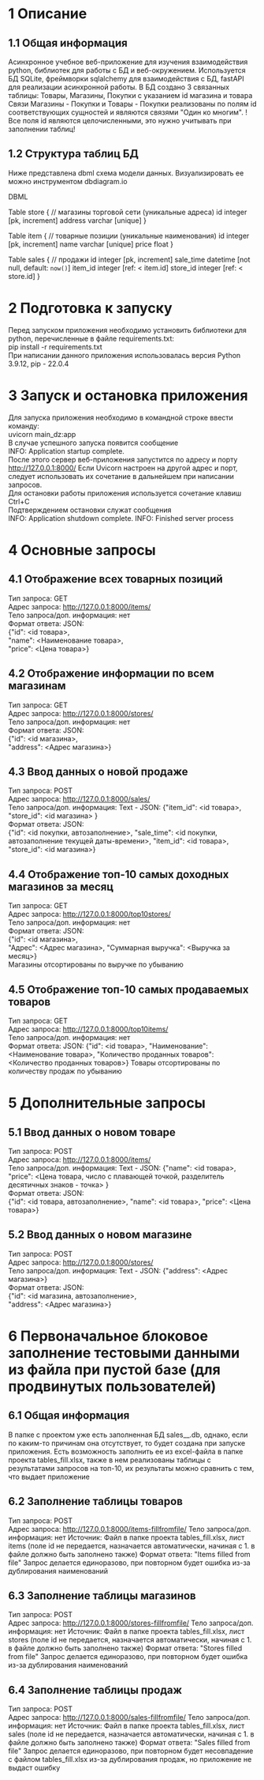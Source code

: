 # 1 Описание 
## 1.1 Общая информация 
Асинхронное учебное веб-приложение для изучения взаимодействия python, библиотек для работы с БД и веб-окружением.
Используется БД SQLite, фреймворки sqlalchemy для взаимодействия с БД, fastAPI для реализации асинхронной работы.
В БД создано 3 связанных таблицы: Товары, Магазины, Покупки с указанием id магазина и товара
Связи Магазины - Покупки  и Товары - Покупки реализованы по полям id соответствующих сущностей и являются связями "Один ко многим". 
!Все поля id являются целочисленными, это нужно учитывать при заполнении таблиц!

## 1.2 Структура таблиц БД
Ниже представлена dbml схема модели данных. Визуализировать ее можно инструментом dbdiagram.io

DBML

Table store { // магазины торговой сети (уникальные адреса)
  id integer [pk, increment]
  address varchar [unique]
}

Table item { // товарные позиции (уникальные наименования)
  id integer [pk, increment]
  name varchar [unique]
  price float
}

Table sales { // продажи
  id integer [pk, increment]
  sale_time datetime [not null, default: `now()`]
  item_id integer [ref: < item.id]
  store_id integer [ref: < store.id]
}

# 2 Подготовка к запуску
Перед запуском приложения необходимо установить библиотеки для python, перечисленные в файле requirements.txt:  
pip install -r requirements.txt  
При написании данного приложения использовалась версия Python 3.9.12, pip - 22.0.4  

# 3 Запуск и остановка приложения
Для запуска приложения необходимо в командной строке ввести команду:  
uvicorn main_dz:app  
В случае успешного запуска появится сообщение  
INFO:     Application startup complete.  
После этого сервер веб-приложения запустится по адресу и порту http://127.0.0.1:8000/
Если Uvicorn настроен на другой адрес и порт, следует использовать их сочетание в дальнейшем при написании запросов.  
Для остановки работы приложения используется сочетание клавиш Ctrl+C  
Подтверждением остановки служат сообщения  
INFO:     Application shutdown complete.
INFO:     Finished server process

# 4 Основные запросы
## 4.1 Отображение всех товарных позиций
Тип запроса: GET  
Адрес запроса: http://127.0.0.1:8000/items/  
Тело запроса/доп. информация: нет  
Формат ответа: JSON:  
{"id": <id товара>,  
"name": <Наименование товара>,  
"price": <Цена товара>}  
## 4.2 Отображение информации по всем магазинам
Тип запроса: GET  
Адрес запроса: http://127.0.0.1:8000/stores/  
Тело запроса/доп. информация: нет  
Формат ответа: JSON:  
{"id": <id магазина>,  
"address": <Адрес магазина>}  
## 4.3 Ввод данных о новой продаже
Тип запроса: POST  
Адрес запроса: http://127.0.0.1:8000/sales/  
Тело запроса/доп. информация: Text - JSON:
{"item_id": <id товара>,
"store_id": <id магазина>  }  
Формат ответа: JSON:  
{"id": <id покупки, автозаполнение>,
"sale_time": <id покупки, автозаполнение текущей даты-времени>,
"item_id": <id товара>,
"store_id": <id магазина>}
## 4.4 Отображение топ-10 самых доходных магазинов за месяц 
Тип запроса: GET  
Адрес запроса: http://127.0.0.1:8000/top10stores/  
Тело запроса/доп. информация: нет  
Формат ответа: JSON:  
{"id": <id магазина>,  
"Адрес": <Адрес магазина>,
"Суммарная выручка": <Выручка за месяц>}  
Магазины отсортированы по выручке по убыванию
## 4.5 Отображение топ-10 самых продаваемых товаров
Тип запроса: GET  
Адрес запроса: http://127.0.0.1:8000/top10items/  
Тело запроса/доп. информация: нет  
Формат ответа: JSON: 
{"id": <id товара>,
"Наименование": <Наименование товара>,
"Количество проданных товаров": <Количество проданных товаров>}
Товары отсортированы по количеству продаж по убыванию  

# 5 Дополнительные запросы
## 5.1 Ввод данных о новом товаре
Тип запроса: POST  
Адрес запроса: http://127.0.0.1:8000/items/  
Тело запроса/доп. информация: Text - JSON:
{"name": <id товара>,
"price": <Цена товара, число с плавающей точкой, разделитель десятичных знаков - точка>  }  
Формат ответа: JSON:  
{"id": <id товара, автозаполнение>,
"name": <id товара>,
"price": <Цена товара>}
## 5.2 Ввод данных о новом магазине
Тип запроса: POST  
Адрес запроса: http://127.0.0.1:8000/stores/  
Тело запроса/доп. информация: Text - JSON:
{"address": <Адрес магазина>}  
Формат ответа: JSON:  
{"id": <id магазина, автозаполнение>,  
"address": <Адрес магазина>} 

# 6 Первоначальное блоковое заполнение тестовыми данными из файла при пустой базе (для продвинутых пользователей)
## 6.1 Общая информация
В папке с проектом уже есть заполненная БД sales__.db, однако, если по каким-то причинам она отсутствует, то будет создана при запуске приложения. Есть возможность заполнить ее из excel-файла в папке проекта tables_fill.xlsx, также в нем реализованы таблицы с результатами запросов на топ-10, их результаты можно сравнить с тем, что выдает приложение 
## 6.2 Заполнение таблицы товаров
Тип запроса: POST  
Адрес запроса: http://127.0.0.1:8000/items-fillfromfile/
Тело запроса/доп. информация: нет 
Источник:
Файл в папке проекта tables_fill.xlsx, лист items (поле id не передается, назначается автоматически, начиная с 1. в файле должно быть заполнено также)
Формат ответа:
"Items filled from file"
Запрос делается единоразово, при повторном будет ошибка из-за дублирования наименований
## 6.3 Заполнение таблицы магазинов
Тип запроса: POST  
Адрес запроса: http://127.0.0.1:8000/stores-fillfromfile/
Тело запроса/доп. информация: нет 
Источник:
Файл в папке проекта tables_fill.xlsx, лист stores (поле id не передается, назначается автоматически, начиная с 1. в файле должно быть заполнено также)
Формат ответа:
"Stores filled from file"
Запрос делается единоразово, при повторном будет ошибка из-за дублирования наименований
## 6.4 Заполнение таблицы продаж
Тип запроса: POST  
Адрес запроса: http://127.0.0.1:8000/sales-fillfromfile/
Тело запроса/доп. информация: нет 
Источник:
Файл в папке проекта tables_fill.xlsx, лист sales (поле id не передается, назначается автоматически, начиная с 1. в файле должно быть заполнено также)
Формат ответа:
"Sales filled from file"
Запрос делается единоразово, при повторном будет несовпадение с файлом tables_fill.xlsx из-за дублирования продаж, но приложение не выдаст ошибку